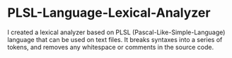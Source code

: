 # PLSL-Language-Lexical-Analyzer

I created a lexical analyzer based on PLSL (Pascal-Like-Simple-Language) language that can be used on text files. It breaks syntaxes into a series of tokens, and removes any whitespace or comments in the source code.
